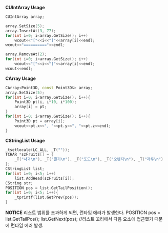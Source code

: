 **CUIntArray Usage**
```cpp
CUIntArray array;

array.SetSize(5);
array.InsertAt(3, 77);
for(int i=0; i<array.GetSize(); i++)
	wcout<<"["<<i<<"]"<<array[i]<<endl;
wcout<<"=========="<<endl;

array.RemoveAt(2);
for(int i=0; i<array.GetSize(); i++)
	wcout<<"["<<i<<"]"<<array[i]<<endl;
wcout<<endl;
```

**CArray Usage**
```cpp
CArray<Point3D, const Point3D&> array;
array.SetSize(5);
for(int i=0; i<array.GetSize(); i++){
	Point3D pt(i, i*10, i*100);
	array[i] = pt;
}
for(int i=0; i<array.GetSize(); i++){
	Point3D pt = array[i];
	wcout<<pt.x<<", "<<pt.y<<", "<<pt.z<<endl;
}
```

**CStringList Usage**
```cpp
_tsetlocale(LC_ALL, _T(""));
TCHAR *szFruits[] = {
	_T("사과\n"), _T("딸기\n"), _T("포도\n"), _T("오렌지\n"), _T("자두\n")
};
CStringList list;
for(int i=0; i<5; i++)
	list.AddHead(szFruits[i]);
CString str;
POSITION pos = list.GetTailPosition();
for(int i=0; i<5; i++){
	_tprintf(list.GetPrev(pos));
}
```

**NOTICE**
리스트 범위를 초과하게 되면, 런타임 에러가 발생한다.
POSITION pos = list.GetTailPos();
list.GetNext(pos);  //리스트 꼬리에서 다음 요소에 접근했기 때문에 런타임 에러 발생.
